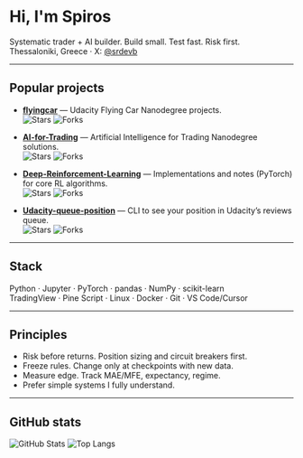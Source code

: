 # Hi, I'm Spiros

Systematic trader + AI builder. Build small. Test fast. Risk first.  
Thessaloniki, Greece · X: [@srdevb](https://x.com/srdevb)

---

## Popular projects

- **[flyingcar](https://github.com/spirosrap/flyingcar)** — Udacity Flying Car Nanodegree projects.  
  ![Stars](https://img.shields.io/github/stars/spirosrap/flyingcar?style=social) ![Forks](https://img.shields.io/github/forks/spirosrap/flyingcar?style=social)

- **[AI-for-Trading](https://github.com/spirosrap/AI-for-Trading)** — Artificial Intelligence for Trading Nanodegree solutions.  
  ![Stars](https://img.shields.io/github/stars/spirosrap/AI-for-Trading?style=social) ![Forks](https://img.shields.io/github/forks/spirosrap/AI-for-Trading?style=social)

- **[Deep-Reinforcement-Learning](https://github.com/spirosrap/Deep-Reinforcement-Learning)** — Implementations and notes (PyTorch) for core RL algorithms.  
  ![Stars](https://img.shields.io/github/stars/spirosrap/Deep-Reinforcement-Learning?style=social) ![Forks](https://img.shields.io/github/forks/spirosrap/Deep-Reinforcement-Learning?style=social)

- **[Udacity-queue-position](https://github.com/spirosrap/Udacity-queue-position)** — CLI to see your position in Udacity’s reviews queue.  
  ![Stars](https://img.shields.io/github/stars/spirosrap/Udacity-queue-position?style=social) ![Forks](https://img.shields.io/github/forks/spirosrap/Udacity-queue-position?style=social)

---

## Stack

Python · Jupyter · PyTorch · pandas · NumPy · scikit-learn  
TradingView · Pine Script · Linux · Docker · Git · VS Code/Cursor

---

## Principles

- Risk before returns. Position sizing and circuit breakers first.  
- Freeze rules. Change only at checkpoints with new data.  
- Measure edge. Track MAE/MFE, expectancy, regime.  
- Prefer simple systems I fully understand.

---

## GitHub stats

![GitHub Stats](https://github-readme-stats.vercel.app/api?username=spirosrap&show_icons=true&hide_title=true)
![Top Langs](https://github-readme-stats.vercel.app/api/top-langs/?username=spirosrap&layout=compact)

